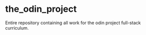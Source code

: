 # the_odin_project
Entire repository containing all work for the odin project full-stack curriculum. 
